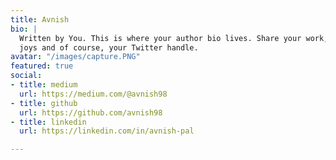 ```yaml
---
title: Avnish
bio: |
  Written by You. This is where your author bio lives. Share your work, your
  joys and of course, your Twitter handle.
avatar: "/images/capture.PNG"
featured: true
social:
- title: medium
  url: https://medium.com/@avnish98
- title: github
  url: https://github.com/avnish98
- title: linkedin
  url: https://linkedin.com/in/avnish-pal

---
```

